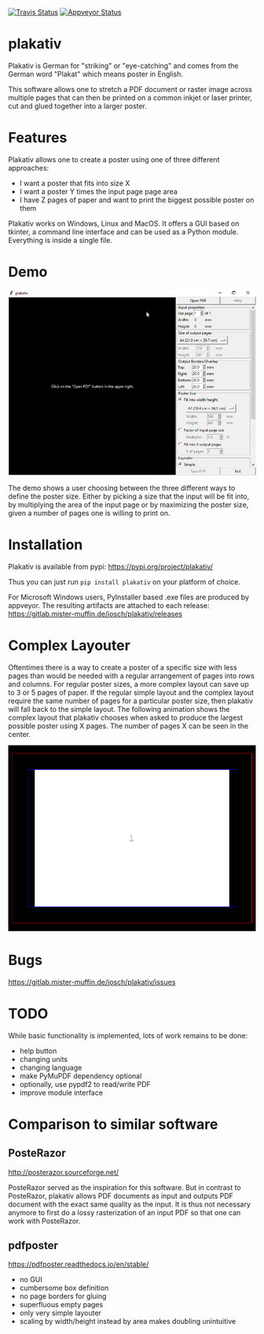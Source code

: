 [![Travis Status](https://travis-ci.org/josch/plakativ.svg?branch=master)](https://travis-ci.org/josch/plakativ)
[![Appveyor Status](https://ci.appveyor.com/api/projects/status/32r7s2skrgm9ubva/branch/master?svg=true)](https://ci.appveyor.com/project/josch/plakativ/branch/master)

plakativ
========

Plakativ is German for "striking" or "eye-catching" and comes from the German
word "Plakat" which means poster in English.

This software allows one to stretch a PDF document or raster image across
multiple pages that can then be printed on a common inkjet or laser printer,
cut and glued together into a larger poster.

Features
========

Plakativ allows one to create a poster using one of three different approaches:

 - I want a poster that fits into size X
 - I want a poster Y times the input page page area
 - I have Z pages of paper and want to print the biggest possible poster on them

Plakativ works on Windows, Linux and MacOS. It offers a GUI based on tkinter, a
command line interface and can be used as a Python module. Everything is inside
a single file.

Demo
====

![](demo.gif)

[//]: # (To make a new Video, run:)
[//]: # (ffmpeg -f x11grab -framerate 30 -video_size 800x600 -i :0.0+41,46 -preset ultrafast -c:v libx264 -crf 0 out.mp4)
[//]: # (ffmpeg -i out.mp4 -ss 00:00:04.000 -r 2.5 plakativ%04d.png)
[//]: # (convert -loop 0 plakativ*.png +map -layers Optimize plakativ.gif)
[//]: # (gifsicle -b -O3 plakativ.gif)

The demo shows a user choosing between the three different ways to define the
poster size. Either by picking a size that the input will be fit into, by
multiplying the area of the input page or by maximizing the poster size, given
a number of pages one is willing to print on.

Installation
============

Plakativ is available from pypi: https://pypi.org/project/plakativ/

Thus you can just run `pip install plakativ` on your platform of choice.

For Microsoft Windows users, PyInstaller based .exe files are produced by
appveyor. The resulting artifacts are attached to each release:
https://gitlab.mister-muffin.de/josch/plakativ/releases

Complex Layouter
================

Oftentimes there is a way to create a poster of a specific size with less pages
than would be needed with a regular arrangement of pages into rows and columns.
For regular poster sizes, a more complex layout can save up to 3 or 5 pages of
paper. If the regular simple layout and the complex layout require the same
number of pages for a particular poster size, then plakativ will fall back to
the simple layout. The following animation shows the complex layout that
plakativ chooses when asked to produce the largest possible poster using X
pages. The number of pages X can be seen in the center.

![](layout.gif)

Bugs
====

https://gitlab.mister-muffin.de/josch/plakativ/issues

TODO
====

While basic functionality is implemented, lots of work remains to be done:

 - help button
 - changing units
 - changing language
 - make PyMuPDF dependency optional
 - optionally, use pypdf2 to read/write PDF
 - improve module interface

Comparison to similar software
==============================

PosteRazor
----------

http://posterazor.sourceforge.net/

PosteRazor served as the inspiration for this software. But in contrast to
PosteRazor, plakativ allows PDF documents as input and outputs PDF document
with the exact same quality as the input. It is thus not necessary anymore
to first do a lossy rasterization of an input PDF so that one can work with
PosteRazor.

pdfposter
---------

https://pdfposter.readthedocs.io/en/stable/

 - no GUI
 - cumbersome box definition
 - no page borders for gluing
 - superfluous empty pages
 - only very simple layouter
 - scaling by width/height instead by area makes doubling unintuitive
